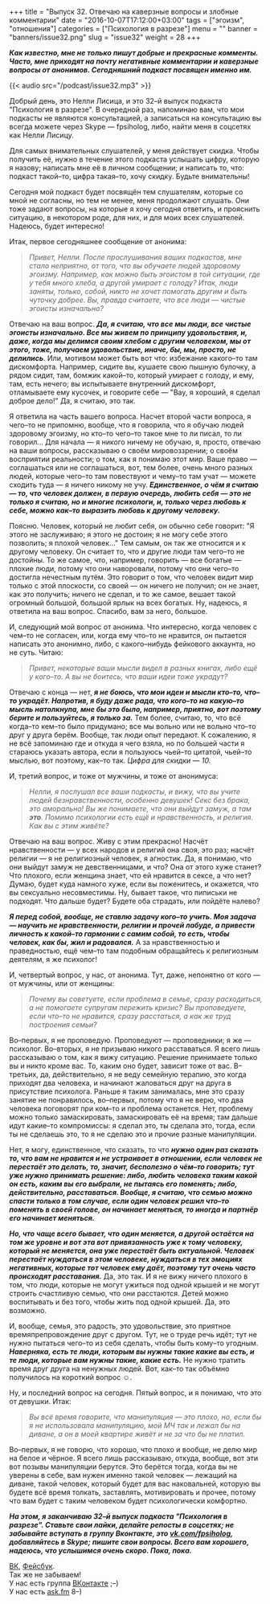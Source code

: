 +++
title = "Выпуск 32. Отвечаю на каверзные вопросы и злобные комментарии"
date = "2016-10-07T17:12:00+03:00"
tags = ["эгоизм", "отношения"]
categories = ["Психология в разрезе"]
menu = ""
banner = "banners/issue32.png"
slug = "issue32"
weight = 28
+++

***Как известно, мне не только пишут добрые и прекрасные комменты. Часто, мне приходят на почту негативные комментарии и каверзные вопросы от анонимов. Сегодняшний подкаст посвящен именно им.***

{{< audio src="/podcast/issue32.mp3" >}}

Добрый день, это Нелли Лисица, и это 32–й выпуск подкаста "Психология в разрезе". В очередной раз, напоминаю вам, что мои подкасты не являются консультацией, а записаться на консультацию вы всегда можете через Skype — fpsiholog, либо, найти меня в соцсетях как Нелли Лисицу. 

Для самых внимательных слушателей, у меня действует скидка. Чтобы получить её, нужно в течение этого подкаста услышать цифру, которую я назову; написать мне её в личном сообщении; и написать то, что: подкаст такой–то, цифра такая–то, хочу скидку. Будьте внимательны!

Сегодня мой подкаст будет посвящён тем слушателям, которые со мной не согласны, но тем не менее, меня продолжают слушать. Они тоже задают вопросы, на которые я хочу сегодня ответить, и прояснить ситуацию, в некотором роде, для них, и для моих всех слушателей. Надеюсь, будет интересно!
<!--more-->

Итак, первое сегодняшнее сообщение от анонима:

>*Привет, Нелли. После прослушивания ваших подкастов, мне стало неприятно, от того, что вы обучаете людей здоровому эгоизму. Например, как можно быть эгоистом в той ситуации, где у тебя много хлеба, а другой умирает с голоду? Итак, люди заняты, только, собой, никто не хочет помогать другим и быть чуточку добрее. Вы, правда считаете, что все люди — чистые эгоисты изначально?*

Отвечаю на ваш вопрос. ***Да, я считаю, что все мы люди, все чистые эгоисты изначально. Все мы живем по принципу удовольствия, и, даже, когда мы делимся своим хлебом с другим человеком, мы от этого, тоже, получаем удовольствие, иначе, бы, мы, просто, не делились***. Или, мотивом может быть вот что: избежание какого–то там дискомфорта. Например, сидите вы, кушаете свою пышную булочку, а рядом сидит, там, бомжик какой–то, который умирает с голоду, и ему, там, есть нечего; вы испытываете внутренний дискомфорт, отламываете ему кусочек, и говорите себе — "Вау, я хороший, я сделал доброе дело!" Да, я считаю, это так. 

Я ответила на часть вашего вопроса. Насчет второй части вопроса, я чего–то не припомню, вообще, что я говорила, что я обучаю людей здоровому эгоизму, но кто–то чего–то такое мне то ли писал, то ли говорил... Для начала — я никого ничему не обучаю, я, просто, отвечаю на ваши вопросы, рассказываю о своём мировоззрении; о своём восприятии реальности; о том, как я понимаю этот мир. Ваше право — соглашаться или не соглашаться, вот, тем более, очень много разных людей, которые чего–то там повествуют и чему–то там учат — можете сходить туда — я ничего никому не учу. ***Единственное, о чём я считаю — то, что человек должен, в первую очередь, любить себя — это не только я считаю, но и многие психологи, и, только через любовь к себе, можно как–то выразить любовь к другому человеку.*** 

Поясню. Человек, который не любит себя, он обычно себе говорит: "Я этого не заслуживаю; я этого не достоин; я не могу себе этого позволить; я плохой человек..." Тем самым, он так же относится и к другому человеку. Он считает то, что и другие люди там чего–то не достойны. То же самое, что, например, говорить —  все богатые — плохие люди, потому что они наворовали, потому что они чего–то достигла нечестным путём. Это говорит о том, что человек видит мир только с этой плоскости, со своей — он ничего не получил; он не знает, как это получить; ничего не сделал, и то же самое, вешает такой огромный большой, большой ярлык на всех богатых. Ну, надеюсь, я ответила на ваш вопрос. Спасибо, вам за него, большое. 

И, следующий мой вопрос от анонима. Что интересно, когда человек с чем–то не согласен, или, когда ему что–то не нравится, он пытается написать это анонимно, либо, с какого–нибудь фейкового аккаунта, но не суть. Читаю: 
 
>*Привет, некоторые ваши мысли видел в разных книгах, либо ещё у кого–то. А вы не боитесь, что ваши идеи тоже украдут?*

Отвечаю с конца — нет, ***я не боюсь, что мои идеи и мысли кто–то, что–то украдёт. Напротив, я буду даже рада, что кого–то на какую–то мысль натолкнула, мне бы это было, например, приятно, вот поэтому берите и пользуйтесь, я только за.*** Тем более, считаю, то, что всё когда–то кем–то было придумано; все мы вольно или не вольно что–то друг у друга берём. Вообще, так люди опыт передают. К сожалению, я не всё запоминаю где и откуда я чего взяла, но по большей части я стараюсь указать автора, если я пользуюсь чьей–то цитатой, чьей–то мыслью, вот поэтому, как–то так. 
*Цифра для скидки — 10.*

И, третий вопрос, и тоже от мужчины, и тоже от анонимуса:

>*Нелли, я послушал все ваши подкасты, и вижу, что вы учите людей безнравственности, особенно девушек! Секс без брака, это аморально! Вы же понимаете, что они выйдут замуж, а там ___это___. Помимо психологии есть ещё и нравственность, и религия. Как вы с этим живёте?*

Отвечаю на ваш вопрос. Живу с этим прекрасно! Насчёт нравственности — у всех народов и религий она своя, это раз; насчёт религии —  я не религиозный человек, я агностик. Да, я понимаю, что они выйдут замуж не девственницами, и что? Она от этого хуже станет? Что плохого, если женщина знает, что ей нравится в сексе, а что нет? Думаю, будет куда намного хуже, если вы поженитесь, и окажется, что вы сексуально несовместимы. Ну, бывает такое, что пиписьки не подходят. Что дальше будет? Будете оба страдать, или пойдёте налево?

***Я перед собой, вообще, не ставлю задачу кого–то учить. Моя задача — научить не нравственности, религии и прочей лабуде, а привести личность к какой–то гармонии с самим собой, то есть, чтобы человек, как бы, жил и радовался.*** А за нравственностью и праведностью, ещё чем–то там подобным обращайтесь к религиозным деятелям, я же психолог!

И, четвертый вопрос, у нас, от анонима. Тут, даже, непонятно от кого — от мужчины, или от женщины:

>*Почему вы советуете, если проблема в семье, сразу расходиться, а не помогаете супругам пережить кризис? Вы проповедуете, если что–то не нравится, сразу расстаться, а как же труд построения семьи?*

Во–первых, я не проповедую. Проповедуют — проповедники; я же — психолог. Во–вторых, я не призываю никого расставаться. Я всего лишь рассказываю о том, как я вижу ситуацию. Решение принимаете только вы и никто кроме вас. То, каким оно будет, зависит тоже от вас. В–третьих, да, действительно, я не веду семейную терапию, это когда приходят два человека, и начинают жаловаться друг на друга в присутствие психолога. Раньше я таким занималась, мне это сразу занятие не понравилось, во–первых, потому что я не верю, что два человека поговорят при ком–то и проблема останется. Нет, проблему можно только замаскировать, замаскировать её на время; там дальше идут какие–то компромиссы: я сделал это, ты сделала это, тогда, если ты не сделаешь это, то я не сделаю это и прочие разные манипуляции.

Нет, я могу, единственное, что сказать, то что ***нужно один раз сказать то, что вам не нравится и не устраивает в отношении, если человек не перестаёт это делать, то, значит, бесполезно о чём–то говорить; тут уже нужно принимать решение: либо, любить человека таким какой он есть, каким вы его выбрали, не пытаясь его поменять; либо, действительно, расставаться. Вообще, я считаю, что семью можно спасти только в том случае, если один человек решил что–то поменять в своей голове, он начинает меняться, то иногда и партнёр его начинает меняться.*** 

***Но, что чаще всего бывает, что один меняется, а другой остаётся на том же уровне и вот эта вот привязанность уже к тому человеку, который не меняется, она уже перестаёт быть актуальной. Человек перестаёт нуждаться в этом человеке, нуждаться в тех эмоциях негативных, которые тот человек ему даёт, поэтому тут очень часто происходят расставания.*** Да, это так. 
И я не вижу ничего плохого в том, что люди, которые не могут ужиться под одной крышей и не могут строить счастливую семью, что они расстаются. Детей можно воспитывать и без того, чтобы жить под одной крышей. Да, это возможно. 

И, вообще, семья, это радость, это удовольствие, это приятное времяпрепровождение друг с другом. Тут, не о труде речь идёт; тут не нужно пытаться чего–то из себя сделать, чтобы быть кому–то угодным. ***Наверняка, есть те люди, которым вы нужны такие какие вы есть, и те люди, которые вам нужны такие, какие есть.*** Не нужно тратить время друг друга на ненужных людей. Вот, как–то так объёмно получилось на короткий вопрос ☺︎. 

Ну, и последний вопрос на сегодня. Пятый вопрос, и я понимаю, что это от девушки. Итак:

>*Вы всё время говорите, что манипуляция — это плохо, но, если бы я не использовала манипуляцию, мой МЧ так и лежал бы на диване, а он в моей квартире живёт и не за что бы не платил.*

Во–первых, я не говорю, что хорошо, что плохо и вообще, не делю мир на белое и чёрное. Я всего лишь рассказываю, откуда, вообще, вот эти вот позывы манипуляции берутся. Это берётся тогда, когда вы не уверены в себе, вам нужен именно такой человек — лежащий на диване, такой человек, который будет для вас наковальней, которую вы будете всё время толкать, заставлять, мотивировать и прочее, потому что вам будет с таким человеком будет психологически комфортно. 

***На этом, я заканчиваю 32–й выпуск подкаста "Психология в разрезе". Ставьте свои лайки, делайте репосты в соцсетях; не забывайте вступать в группу Вконтакте, это [vk.com/fpsiholog](http://vk.com/fpsiholog), добавляйтесь в Skype; пишите свои вопросы. Всего вам хорошего, надеюсь, что услышимся очень скоро. Пока, пока.***


<a href="https://vk.com/sunnybunnyf">ВК</a>, <a href="https://www.facebook.com/SunnyBunnyF">Фейсбук</a>.<br>
Так же не забываем!<br>
У нас есть группа <a href="https://vk.com/fpsiholog">ВКонтакте</a> ;–)<br>
У нас есть <a href="http://ask.fm/fpsiholog">ask.fm</a> 8–)